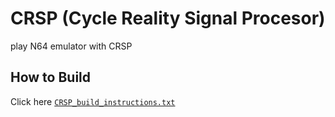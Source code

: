 # CRSP (Cycle Reality Signal Procesor)
play N64 emulator with CRSP
## How to Build
Click here [`CRSP_build_instructions.txt`](./CRSP_build_instructions.txt)
